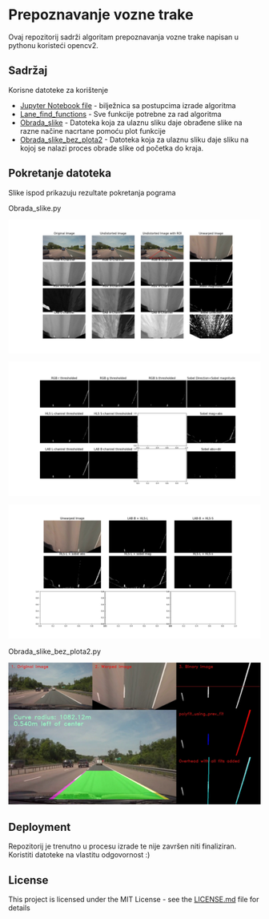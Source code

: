 # Prepoznavanje vozne trake

Ovaj repozitorij sadrži algoritam prepoznavanja vozne trake napisan u pythonu koristeći opencv2.

## Sadržaj 

Korisne datoteke za korištenje

* [Jupyter Notebook file](https://github.com/Domagoj-Spoljar/-Python-Algoritam-Prepozunavanje-vozne-trake/blob/master/Prepoznavanje_vozne_trake.ipynb) - bilježnica sa postupcima izrade algoritma
* [Lane_find_functions](https://github.com/Domagoj-Spoljar/-Python-Algoritam-Prepozunavanje-vozne-trake/blob/master/Lane_find_functions.py) - Sve funkcije potrebne za rad algoritma
* [Obrada_slike](https://github.com/Domagoj-Spoljar/-Python-Algoritam-Prepozunavanje-vozne-trake/blob/master/Obrada_slike.py) - Datoteka koja za ulaznu sliku daje obrađene slike na razne načine nacrtane pomoću plot funkcije
* [Obrada_slike_bez_plota2](https://github.com/Domagoj-Spoljar/-Python-Algoritam-Prepozunavanje-vozne-trake/blob/master/Obrada_slike_bez_plota2.py) - Datoteka koja za ulaznu sliku daje sliku na kojoj se nalazi proces obrade slike od početka do kraja.




## Pokretanje datoteka

Slike ispod prikazuju rezultate pokretanja pograma

Obrada_slike.py

![alt text](https://github.com/Domagoj-Spoljar/-Python-Algoritam-Prepozunavanje-vozne-trake/blob/master/Output_images/Figure_1.png)

![alt text](https://github.com/Domagoj-Spoljar/-Python-Algoritam-Prepozunavanje-vozne-trake/blob/master/Output_images/Figure_2.png)

![alt text](https://github.com/Domagoj-Spoljar/-Python-Algoritam-Prepozunavanje-vozne-trake/blob/master/Output_images/Figure_3.png)

Obrada_slike_bez_plota2.py

![alt text](https://github.com/Domagoj-Spoljar/-Python-Algoritam-Prepozunavanje-vozne-trake/blob/master/Output_images/Output_frame202.jpg)


## Deployment

Repozitorij je trenutno u procesu izrade te nije završen niti finaliziran. Koristiti datoteke na vlastitu odgovornost :)


## License

This project is licensed under the MIT License - see the [LICENSE.md](LICENSE.md) file for details




